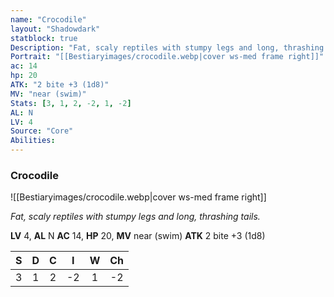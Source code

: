 ```yaml
---
name: "Crocodile"
layout: "Shadowdark"
statblock: true
Description: "Fat, scaly reptiles with stumpy legs and long, thrashing tails."
Portrait: "[[Bestiaryimages/crocodile.webp|cover ws-med frame right]]"
ac: 14
hp: 20
ATK: "2 bite +3 (1d8)"
MV: "near (swim)"
Stats: [3, 1, 2, -2, 1, -2]
AL: N
LV: 4
Source: "Core"
Abilities:
---
```


### Crocodile

![[Bestiaryimages/crocodile.webp|cover ws-med frame right]]

_Fat, scaly reptiles with stumpy legs and long, thrashing tails._

**LV** 4, **AL** N
**AC** 14, **HP** 20, **MV** near (swim)
**ATK** 2 bite +3 (1d8)

|  S  |  D  |  C  |  I  |  W  |  Ch  |
|:---:|:---:|:---:|:---:|:---:|:----:|
| 3 | 1 | 2 | -2 | 1 | -2 |

